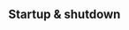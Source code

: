 ## Startup & shutdown 
<!-- TODO VFS-7218 restart too -->
<!-- TODO VFS-9376 find a way to reuse templates for repetitive chapters and use it here -->
